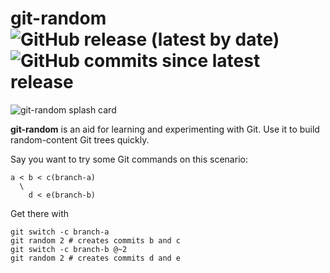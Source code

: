 # git-random ![GitHub release (latest by date)](https://img.shields.io/github/v/release/olets/git-random) ![GitHub commits since latest release](https://img.shields.io/github/commits-since/olets/git-random/latest)

![git-random splash card](/git-random-card.png)

**git-random** is an aid for learning and experimenting with Git. Use it to build random-content Git trees quickly.

Say you want to try some Git commands on this scenario:

```
a < b < c(branch-a)
  \
    d < e(branch-b)
```

Get there with

```shell
git switch -c branch-a
git random 2 # creates commits b and c
git switch -c branch-b @~2
git random 2 # creates commits d and e
```
